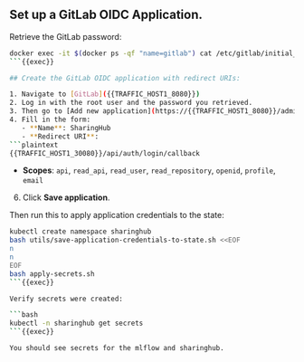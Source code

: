 ## Set up a GitLab OIDC Application. 

Retrieve the GitLab password:

```bash
docker exec -it $(docker ps -qf "name=gitlab") cat /etc/gitlab/initial_root_password
```{{exec}}

## Create the GitLab OIDC application with redirect URIs:

1. Navigate to [GitLab]({{TRAFFIC_HOST1_8080}})
2. Log in with the root user and the password you retrieved.
3. Then go to [Add new application](https://{{TRAFFIC_HOST1_8080}}/admin/applications/new) in the admin area.
4. Fill in the form:
   - **Name**: SharingHub
   - **Redirect URI**: 
```plaintext
{{TRAFFIC_HOST1_30080}}/api/auth/login/callback
```
   - **Scopes**: `api`, `read_api`, `read_user`, `read_repository`, `openid`, `profile`, `email`
6. Click **Save application**.

Then run this to apply application credentials to the state:

```bash
kubectl create namespace sharinghub
bash utils/save-application-credentials-to-state.sh <<EOF
n
n
EOF
bash apply-secrets.sh
```{{exec}}

Verify secrets were created:

```bash
kubectl -n sharinghub get secrets
```{{exec}}

You should see secrets for the mlflow and sharinghub.